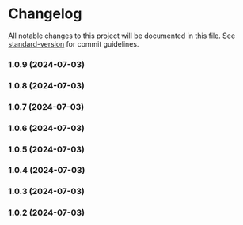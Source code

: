 # Changelog

All notable changes to this project will be documented in this file. See [standard-version](https://github.com/conventional-changelog/standard-version) for commit guidelines.

### 1.0.9 (2024-07-03)

### 1.0.8 (2024-07-03)

### 1.0.7 (2024-07-03)

### 1.0.6 (2024-07-03)

### 1.0.5 (2024-07-03)

### 1.0.4 (2024-07-03)

### 1.0.3 (2024-07-03)

### 1.0.2 (2024-07-03)
